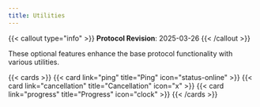 ```yaml
---
title: Utilities
---
```


{{< callout type="info" >}} **Protocol Revision**: 2025-03-26 {{< /callout >}}

These optional features enhance the base protocol functionality with various utilities.

{{< cards >}} {{< card link="ping" title="Ping" icon="status-online" >}}
{{< card link="cancellation" title="Cancellation" icon="x" >}}
{{< card link="progress" title="Progress" icon="clock" >}} {{< /cards >}}
